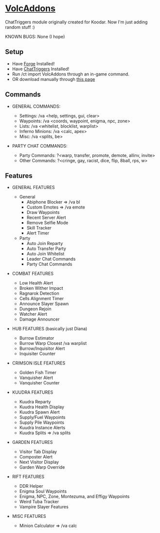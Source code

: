 # [VolcAddons](https://www.chattriggers.com/modules/v/VolcAddons)
ChatTriggers module originally created for Koodar. Now I'm just adding random stuff :)

KNOWN BUGS: None (I hope)

## Setup
- Have [Forge](https://files.minecraftforge.net/net/minecraftforge/forge/index_1.8.9.html) Installed!
- Have [ChatTriggers](https://www.chattriggers.com) Installed!
- Run /ct import VolcAddons through an in-game command.
- OR download manually through [this page](https://www.chattriggers.com/modules/v/VolcAddons)

## Commands
- GENERAL COMMANDS:
  - Settings: /va <help, settings, gui, clear>
  - Waypoints: /va <coords, waypoint, enigma, npc, zone>
  - Lists: /va <whitelist, blocklist, warplist>
  - Inferno Minions: /va <calc, apex>
  - Misc: /va <splits, be>

- PARTY CHAT COMMANDS:
  - Party Commands: ?<warp, transfer, promote, demote, allinv, invite>
  - Other Commands: ?<cringe, gay, racist, dice, flip, 8ball, rps, w>

## Features
- GENERAL FEATURES
  - General
    - Abiphone Blocker => /va bl
    - Custom Emotes => /va emote
    - Draw Waypoints
    - Recent Server Alert
    - Remove Selfie Mode
    - Skill Tracker
    - Alert Timer
  - Party
    - Auto Join Reparty
    - Auto Transfer Party
    - Auto Join Whitelist
    - Leader Chat Commands
    - Party Chat Commands
 
- COMBAT FEATURES
  - Low Health Alert
  - Broken Wither Impact
  - Ragnarok Detection
  - Cells Alignment Timer
  - Announce Slayer Spawn
  - Dungeon Rejoin
  - Watcher Alert
  - Damage Announcer

- HUB FEATURES (basically just Diana)
  - Burrow Estimator
  - Burrow Warp Closest /va warplist
  - Burrow/Inquisitor Alert
  - Inquisiter Counter

- CRIMSON ISLE FEATURES
  - Golden Fish Timer
  - Vanquisher Alert
  - Vanquisher Counter

- KUUDRA FEATURES
  - Kuudra Reparty
  - Kuudra Health Display
  - Kuudra Spawn Alert
  - Supply/Fuel Waypoints
  - Supply Pile Waypoints
  - Kuudra Instance Alerts
  - Kuudra Splits => /va splits

- GARDEN FEATURES
  - Visitor Tab Display
  - Composter Alert
  - Next Visitor Display
  - Garden Warp Override

- RIFT FEATURES
  - DDR Helper
  - Enigma Soul Waypoints
  - Enigma, NPC, Zone, Montezuma, and Effigy Waypoints
  - Weird Tuba Tracker
  - Vampire Slayer Features
 
- MISC FEATURES
  - Minion Calculator => /va calc
